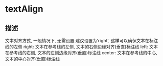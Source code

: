 # textAlign
## 描述
文本对齐方式, 一般情况下, 无需设置
建议设置为'right', 这样可以确保文本在标注线的左侧
right: 文本在参考线的左侧, 文本的右侧边缘对齐(垂直)标注线
left: 文本在参考线的右侧, 文本的左侧边缘对齐(垂直)标注线
center: 文本在参考线的中心, 文本的中心对齐(垂直)标注线
